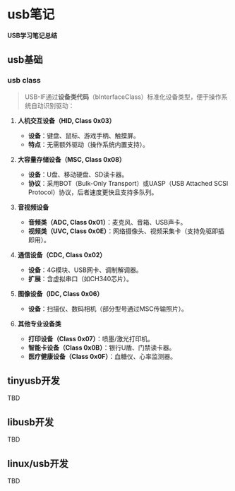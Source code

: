 # usb笔记


<!--more-->

**USB学习笔记总结**

<!--more-->

## usb基础

### usb class

> USB-IF通过**设备类代码**（bInterfaceClass）标准化设备类型，便于操作系统自动识别驱动：

1. **人机交互设备（HID, Class 0x03）**
   - **设备**：键盘、鼠标、游戏手柄、触摸屏。
   - **特点**：无需额外驱动（操作系统内置支持）。

2. **大容量存储设备（MSC, Class 0x08）**
   - **设备**：U盘、移动硬盘、SD读卡器。
   - **协议**：采用BOT（Bulk-Only Transport）或UASP（USB Attached SCSI Protocol）协议，后者速度更快且支持多队列。

3. **音视频设备**
   - **音频类（ADC, Class 0x01）**：麦克风、音箱、USB声卡。
   - **视频类（UVC, Class 0x0E）**：网络摄像头、视频采集卡（支持免驱即插即用）。

4. **通信设备（CDC, Class 0x02）**
   - **设备**：4G模块、USB网卡、调制解调器。
   - **扩展**：含虚拟串口（如CH340芯片）。

5. **图像设备（IDC, Class 0x06）**
   - **设备**：扫描仪、数码相机（部分型号通过MSC传输照片）。

6. **其他专业设备类**
   - **打印设备（Class 0x07）**：喷墨/激光打印机。
   - **智能卡设备（Class 0x0B）**：银行U盾、门禁读卡器。
   - **医疗健康设备（Class 0x0F）**：血糖仪、心率监测器。

## tinyusb开发
TBD

## libusb开发
TBD

## linux/usb开发
TBD
